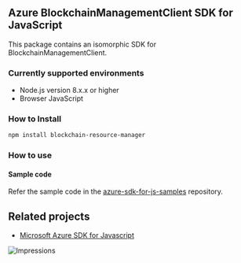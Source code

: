 ## Azure BlockchainManagementClient SDK for JavaScript

This package contains an isomorphic SDK for BlockchainManagementClient.

### Currently supported environments

- Node.js version 8.x.x or higher
- Browser JavaScript

### How to Install

```bash
npm install blockchain-resource-manager
```

### How to use

#### Sample code

Refer the sample code in the [azure-sdk-for-js-samples](https://github.com/Azure/azure-sdk-for-js-samples) repository.

## Related projects

- [Microsoft Azure SDK for Javascript](https://github.com/Azure/azure-sdk-for-js)


![Impressions](https://azure-sdk-impressions.azurewebsites.net/api/impressions/azure-sdk-for-js%2Fsdk%2Fcdn%2Farm-cdn%2FREADME.png)